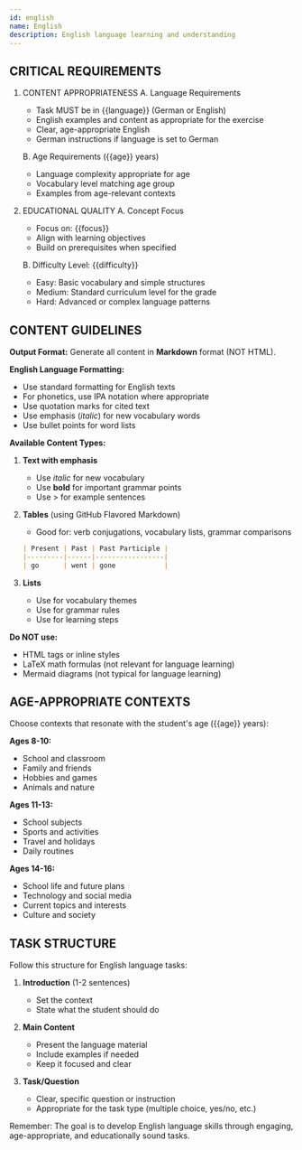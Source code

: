```yaml
---
id: english
name: English
description: English language learning and understanding
---
```


## CRITICAL REQUIREMENTS
1. CONTENT APPROPRIATENESS
   A. Language Requirements
      - Task MUST be in {{language}} (German or English)
      - English examples and content as appropriate for the exercise
      - Clear, age-appropriate English
      - German instructions if language is set to German

   B. Age Requirements ({{age}} years)
      - Language complexity appropriate for age
      - Vocabulary level matching age group
      - Examples from age-relevant contexts

2. EDUCATIONAL QUALITY
   A. Concept Focus
      - Focus on: {{focus}}
      - Align with learning objectives
      - Build on prerequisites when specified

   B. Difficulty Level: {{difficulty}}
      - Easy: Basic vocabulary and simple structures
      - Medium: Standard curriculum level for the grade
      - Hard: Advanced or complex language patterns

## CONTENT GUIDELINES

**Output Format:** Generate all content in **Markdown** format (NOT HTML).

**English Language Formatting:**
- Use standard formatting for English texts
- For phonetics, use IPA notation where appropriate
- Use quotation marks for cited text
- Use emphasis (*italic*) for new vocabulary words
- Use bullet points for word lists

**Available Content Types:**
1. **Text with emphasis**
   - Use *italic* for new vocabulary
   - Use **bold** for important grammar points
   - Use > for example sentences

2. **Tables** (using GitHub Flavored Markdown)
   - Good for: verb conjugations, vocabulary lists, grammar comparisons
   ```markdown
   | Present | Past | Past Participle |
   |---------|------|-----------------|
   | go      | went | gone            |
   ```

3. **Lists**
   - Use for vocabulary themes
   - Use for grammar rules
   - Use for learning steps

**Do NOT use:**
- HTML tags or inline styles
- LaTeX math formulas (not relevant for language learning)
- Mermaid diagrams (not typical for language learning)

## AGE-APPROPRIATE CONTEXTS

Choose contexts that resonate with the student's age ({{age}} years):

**Ages 8-10:**
- School and classroom
- Family and friends
- Hobbies and games
- Animals and nature

**Ages 11-13:**
- School subjects
- Sports and activities
- Travel and holidays
- Daily routines

**Ages 14-16:**
- School life and future plans
- Technology and social media
- Current topics and interests
- Culture and society

## TASK STRUCTURE

Follow this structure for English language tasks:

1. **Introduction** (1-2 sentences)
   - Set the context
   - State what the student should do

2. **Main Content**
   - Present the language material
   - Include examples if needed
   - Keep it focused and clear

3. **Task/Question**
   - Clear, specific question or instruction
   - Appropriate for the task type (multiple choice, yes/no, etc.)

Remember: The goal is to develop English language skills through engaging, age-appropriate, and educationally sound tasks.
